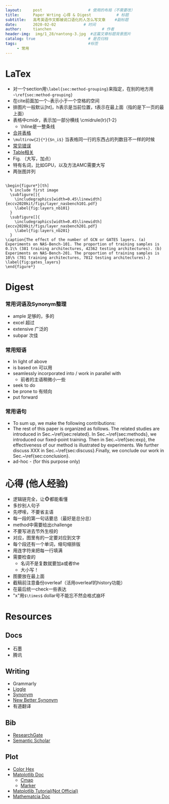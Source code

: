 ```yaml
---
layout:     post                    # 使用的布局（不需要改）
title:      Paper Wrting 心得 & Digest           # 标题 
subtitle:   高考英语作文都被说口语化的人怎么写文章    #副标题
date:       2020-02-02            # 时间
author:     tianchen                      # 作者
header-img:  img/1_28/nantong-3.jpg  #这篇文章标题背景图片  
catalog: true                       # 是否归档
tags:                               #标签
     - 常用
---
```



# LaTex

* 对一个section用```\label{sec:method-grouping}```来指定，在别的地方用```~\ref{sec:method-grouping}```
* 在cite前面加一个```~```表示小于一个空格的空间
* 排图片一般默认[ht]，h表示是当前位置，t表示在最上面（指的是下一页的最上面）
* 表格中cmidr，表示加一部分横线 \cmidrule(lr){1-2}
  * \hline是一整条线
* [合并表格](https://blog.csdn.net/sinat_36301420/article/details/79334767)
* ```\multirow{2}{*}{$n_i$}``` 当表格同一行的东西占的列数目不一样的时候
* [常见错误](https://www.weibo.com/ttarticle/p/show?id=2309403955741387052924)
* [Table相关](https://zhuanlan.zhihu.com/p/19749566)
* Fig. （大写，加点）
* 特有名词，比如GPU，以及方法AMC需要大写
* 两张图并列

``` 

\begin{figure*}[th]
  % include first image
  \subfigure[]{
    \includegraphics[width=0.45\linewidth]{eccv2020kit/figs/layer_nasbench101.pdf} 
    \label{fig:layers_nb101}
  }
  \subfigure[]{
    \includegraphics[width=0.45\linewidth]{eccv2020kit/figs/layer_nasbench201.pdf} 
    \label{fig:layers_nb201}
  }
\caption{The effect of the number of GCN or GATES layers. (a) Experiments on NAS-Bench-101. The proportion of training samples is 0.1\% (381 training architectures, 42362 testing architectures). (b) Experiments on NAS-Bench-201. The proportion of training samples is 10\% (781 training architectures, 7812 testing architectures).}
\label{fig:gates_layers}
\end{figure*}

```

# Digest

### 常用词语及Synonym整理

* ample 足够的，多的
* excel 超过
* extensive 广泛的
* subpar 次佳

### 常用短语

* In light of above
* is based on 可以用
* seamlessly incorporated into / work in parallel with
  * 前者的主语稍微小一些
* seek to do
* be prone to 有倾向
* put forward


### 常用语句

* To sum up, we make the following contributions:
* The rest of this paper is organized as follows. The related studies are introduced in Sec.~\ref{sec:related}. In Sec.~\ref{sec:methods}, we introduced our fixed-point training. Then in Sec.~\ref{sec:exp}, the effectiveness of our method is illustrated by experiments. We further discuss XXX in Sec.~\ref{sec:discuss}.Finally, we conclude our work in Sec.~\ref{sec:conclusion}.
* ad-hoc - (for this purpose only)

# 心得 (他人经验)

* 逻辑链完全，让🐵都能看懂
* 多抄别人句子
* 先啰嗦，不要省主语
* 每一段的第一句话要总（最好是总分总）
* method中需要给出challenge
* 不要写进去节外生枝的
* 对应，图里有的一定要对应到文字
* 每个段还有一个单词，缩句缩排版
* 用连字符来把每一行填满
* 需要检查的
  * 名词不是复数就要加a或者the
  * 大小写！
* 图要放在最上面
* 截稿前注意备份overleaf（活用overleaf的history功能）
* 在最后统一check一些表达
* "x"用```$\times$``` dollar号不能忘不然会格式崩坏

# Resources

## Docs

* 石墨
* 腾讯

## Writing

* Grammarly
* [Liggle](https://linggle.com/)
* [Synonym](https://www.synonym.com/synonyms/)
* [New Better Synonym](https://www.thesaurus.com/browse/optimize?s=t)
* 有道翻译


## Bib
* [ResearchGate](https://www.researchgate.net/?_sg=9D8JkWoEvbx5lKepanzgM0bx2GcheNWitXm5LIwKovHl43ewI72-pQS0vPCyRAmRJA37PppxLEoD)
* [Semantic Scholar](https://www.semanticscholar.org/)


## Plot

* [Color Hex](https://www.color-hex.com/)
* [Matplotlib Doc](https://matplotlib.org/contents.html)
  * [Cmap](https://matplotlib.org/3.1.1/tutorials/colors/colormaps.html)
  * [Marker](https://matplotlib.org/3.1.1/api/markers_api.html#module-matplotlib.markers)
* [Matplotlib Tutorial(Not Official)](https://riptutorial.com/matplotlib/)
* [Mathematcia Doc](https://reference.wolfram.com/language/)
